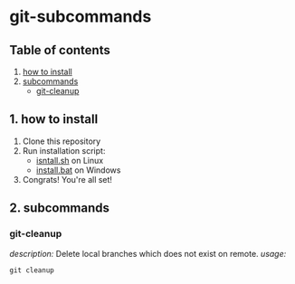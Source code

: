 # git-subcommands

## Table of contents
1. [how to install](#install)
2. [subcommands](#subcommands)
    - [git-cleanup](#git-cleanup)
<a name="install"></a>
## **1. how to install**
1. Clone this repository
2. Run installation script:
    - [isntall.sh](./install.sh) on Linux 
    - [install.bat](./install.bat) on Windows
3. Congrats! You're all set!
<a name="subcommands"></a>
## **2. subcommands**
<a name="git-cleanup"></a>
### **git-cleanup**
_description:_ Delete local branches which does not exist on remote.
_usage:_  
```
git cleanup
```